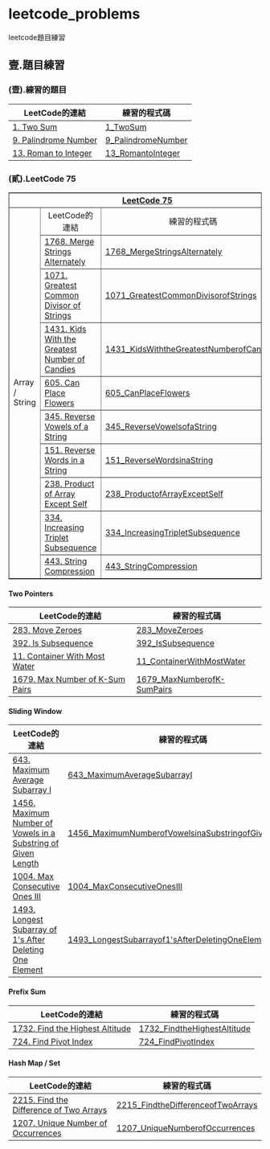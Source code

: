 # leetcode_problems
leetcode題目練習

## 壹.題目練習
### (壹).練習的題目
| LeetCode的連結 | 練習的程式碼 |
| ---- | ---- |
| [1. Two Sum](https://leetcode.com/problems/two-sum/description/) | [1_TwoSum](1_TwoSum/main.py) |
| [9. Palindrome Number](https://leetcode.com/problems/palindrome-number/description/) | [9_PalindromeNumber](9_PalindromeNumber/main.py) |
| [13. Roman to Integer](https://leetcode.com/problems/roman-to-integer/description/) | [13_RomantoInteger](13_RomantoInteger/main.py) |

###  (貳).LeetCode 75
<table border="1">
    <tr>
        <th colspan="3" align="center" valign="center">
            <a href="https://leetcode.com/studyplan/leetcode-75/">LeetCode 75 </a>
        </th>
    </tr>
    <tr>
        <td rowspan="10">Array / String</td>
        <td align="center" valign="center">LeetCode的連結</td>
        <td align="center" valign="center">練習的程式碼</td>
    </tr>
    <tr>
        <td>
            <a
                href="https://leetcode.com/problems/merge-strings-alternately/description/?envType=study-plan-v2&envId=leetcode-75">1768.
                Merge Strings Alternately</a>
        </td>
        <td>
            <a href="1768_MergeStringsAlternately/main.py">1768_MergeStringsAlternately</a>
        </td>
    </tr>
    <tr>
        <td>
            <a
                href="https://leetcode.com/problems/greatest-common-divisor-of-strings/description/?envType=study-plan-v2&envId=leetcode-75">1071.
                Greatest Common Divisor of Strings</a>
        </td>
        <td>
            <a href="1071_GreatestCommonDivisorofStrings/main.py">1071_GreatestCommonDivisorofStrings</a>
        </td>
    </tr>
    <tr>
        <td>
            <a
                href="https://leetcode.com/problems/kids-with-the-greatest-number-of-candies/description/?envType=study-plan-v2&envId=leetcode-75">1431.
                Kids With the Greatest Number of Candies</a>
        </td>
        <td>
            <a href="1431_KidsWiththeGreatestNumberofCandiess/main.py">1431_KidsWiththeGreatestNumberofCandiess</a>
        </td>
    </tr>
    <tr>
        <td>
            <a
                href="https://leetcode.com/problems/can-place-flowers/description/?envType=study-plan-v2&envId=leetcode-75">605.
                Can Place Flowers</a>
        </td>
        <td><a href="605_CanPlaceFlowers/main.py">605_CanPlaceFlowers</a></td>
    </tr>
    <tr>
        <td>
            <a
                href="https://leetcode.com/problems/reverse-vowels-of-a-string/description/?envType=study-plan-v2&envId=leetcode-75">345.
                Reverse Vowels of a String</a>
        </td>
        <td><a href="345_ReverseVowelsofaString/main.py">345_ReverseVowelsofaString</a></td>
    </tr>
    <tr>
        <td>
            <a
                href="https://leetcode.com/problems/reverse-words-in-a-string/description/?envType=study-plan-v2&envId=leetcode-75">151.
                Reverse Words in a String</a>
        </td>
        <td><a href="151_ReverseWordsinaString/main.py">151_ReverseWordsinaString</a></td>
    </tr>
    <tr>
        <td>
            <a
                href="https://leetcode.com/problems/product-of-array-except-self/?envType=study-plan-v2&envId=leetcode-75">238.
                Product of Array Except Self</a>
        </td>
        <td><a href="238_ProductofArrayExceptSelf/main.py">238_ProductofArrayExceptSelf</a></td>
    </tr>
    <tr>
        <td>
            <a
                href="https://leetcode.com/problems/increasing-triplet-subsequence/description/?envType=study-plan-v2&envId=leetcode-75">334.
                Increasing Triplet Subsequence</a>
        </td>
        <td><a href="334_IncreasingTripletSubsequence/main.py">334_IncreasingTripletSubsequence</a></td>
    </tr>
    <tr>
        <td>
            <a
                href="https://leetcode.com/problems/string-compression/description/?envType=study-plan-v2&envId=leetcode-75">443.
                String Compression</a>
        </td>
        <td><a href="443_StringCompression/main.py">443_StringCompression</a></td>
    </tr>
</table>


#### Two Pointers

| LeetCode的連結 | 練習的程式碼 |
| ---- | ---- |
| [283. Move Zeroes](https://leetcode.com/problems/move-zeroes/description/?envType=study-plan-v2&envId=leetcode-75) | [283_MoveZeroes](283_MoveZeroes/main.py) |
| [392. Is Subsequence](https://leetcode.com/problems/is-subsequence/?envType=study-plan-v2&envId=leetcode-75) | [392_IsSubsequence](392_IsSubsequence/main.py) |
| [11. Container With Most Water](https://leetcode.com/problems/container-with-most-water/?envType=study-plan-v2&envId=leetcode-75) | [11_ContainerWithMostWater](11_ContainerWithMostWater/main.py) |
| [1679. Max Number of K-Sum Pairs](https://leetcode.com/problems/max-number-of-k-sum-pairs/description/?envType=study-plan-v2&envId=leetcode-75) | [1679_MaxNumberofK-SumPairs](1679_MaxNumberofK-SumPairs/main.py) |

#### Sliding Window
| LeetCode的連結 | 練習的程式碼 |
| ---- | ---- |
| [643. Maximum Average Subarray I](https://leetcode.com/problems/maximum-average-subarray-i/description/?envType=study-plan-v2&envId=leetcode-75) | [643_MaximumAverageSubarrayI](643_MaximumAverageSubarrayI/main.py) |
| [1456. Maximum Number of Vowels in a Substring of Given Length](https://leetcode.com/problems/maximum-number-of-vowels-in-a-substring-of-given-length/?envType=study-plan-v2&envId=leetcode-75) | [1456_MaximumNumberofVowelsinaSubstringofGivenLength](1456_MaximumNumberofVowelsinaSubstringofGivenLength/main.py) |
| [1004. Max Consecutive Ones III](https://leetcode.com/problems/max-consecutive-ones-iii/description/?envType=study-plan-v2&envId=leetcode-75) | [1004_MaxConsecutiveOnesIII](1004_MaxConsecutiveOnesIII/main.py) |
| [1493. Longest Subarray of 1's After Deleting One Element](https://leetcode.com/problems/longest-subarray-of-1s-after-deleting-one-element/description/?envType=study-plan-v2&envId=leetcode-75) | [1493_LongestSubarrayof1'sAfterDeletingOneElement](1493_LongestSubarrayof1'sAfterDeletingOneElement/main.py) |

#### Prefix Sum
| LeetCode的連結 | 練習的程式碼 |
| ---- | ---- |
| [1732. Find the Highest Altitude](https://leetcode.com/problems/find-the-highest-altitude/description/?envType=study-plan-v2&envId=leetcode-75) | [1732_FindtheHighestAltitude](1732_FindtheHighestAltitude/main.py) |
| [724. Find Pivot Index](https://leetcode.com/problems/find-pivot-index/description/?envType=study-plan-v2&envId=leetcode-75) | [724_FindPivotIndex](724_FindPivotIndex/main.py) |

#### Hash Map / Set
| LeetCode的連結 | 練習的程式碼 |
| ---- | ---- |
| [2215. Find the Difference of Two Arrays](https://leetcode.com/problems/find-the-difference-of-two-arrays/description/?envType=study-plan-v2&envId=leetcode-75) | [2215_FindtheDifferenceofTwoArrays](2215_FindtheDifferenceofTwoArrays/main.py) |
| [1207. Unique Number of Occurrences](https://leetcode.com/problems/unique-number-of-occurrences/description/?envType=study-plan-v2&envId=leetcode-75) | [1207_UniqueNumberofOccurrences](1207_UniqueNumberofOccurrences/main.py) |
